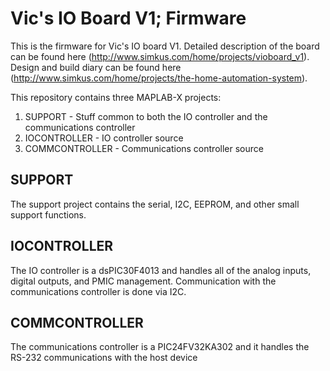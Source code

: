 # Vic's IO Board V1; Firmware

This is the firmware for Vic's IO board V1.  Detailed description of the board can be found here (http://www.simkus.com/home/projects/vioboard_v1).  Design and build diary can be found here (http://www.simkus.com/home/projects/the-home-automation-system).

This repository contains three MAPLAB-X projects:
1. SUPPORT - Stuff common to both the IO controller and the communications controller
1. IOCONTROLLER - IO controller source
1. COMMCONTROLLER - Communications controller source

## SUPPORT
The support project contains the serial, I2C, EEPROM, and other small support functions.

## IOCONTROLLER
The IO controller is a dsPIC30F4013 and handles all of the analog inputs, digital outputs, and PMIC management.  Communication with the communications controller is done via I2C.

## COMMCONTROLLER
The communications controller is a PIC24FV32KA302 and it handles the RS-232 communications with the host device